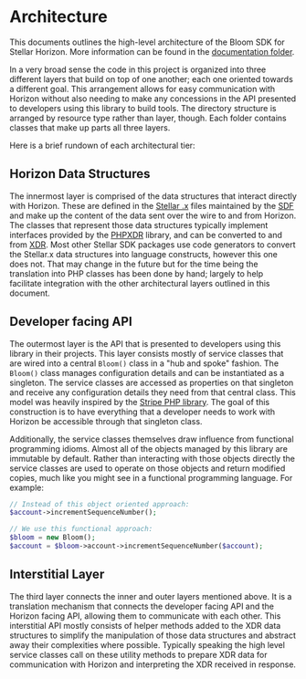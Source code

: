 # Architecture

This documents outlines the high-level architecture of the Bloom SDK for Stellar Horizon. More information can be found in the [documentation folder](docs).

In a very broad sense the code in this project is organized into three different layers that build on top of one another; each one oriented towards a different goal. This arrangement allows for easy communication with Horizon without also needing to make any concessions in the API presented to developers using this library to build tools. The directory structure is arranged by resource type rather than layer, though. Each folder contains classes that make up parts all three layers.

Here is a brief rundown of each architectural tier:

## Horizon Data Structures

The innermost layer is comprised of the data structures that interact directly with Horizon. These are defined in the [Stellar .x](https://github.com/stellar/stellar-xdr) files maintained by the [SDF](https://stellar.org/) and make up the content of the data sent over the wire to and from Horizon. The classes that represent those data structures typically implement interfaces provided by the [PHPXDR](https://github.com/stagerightlabs/phpxdr) library, and can be converted to and from [XDR](https://developers.stellar.org/docs/encyclopedia/xdr). Most other Stellar SDK packages use code generators to convert the Stellar.x data structures into language constructs, however this one does not. That may change in the future but for the time being the translation into PHP classes has been done by hand; largely to help facilitate integration with the other architectural layers outlined in this document.

## Developer facing API

The outermost layer is the API that is presented to developers using this library in their projects. This layer consists mostly of service classes that are wired into a central `Bloom()` class in a "hub and spoke" fashion. The `Bloom()` class manages configuration details and can be instantiated as a singleton. The service classes are accessed as properties on that singleton and receive any configuration details they need from that central class. This model was heavily inspired by the [Stripe PHP library](https://github.com/stripe/stripe-php). The goal of this construction is to have everything that a developer needs to work with Horizon be accessible through that singleton class.

Additionally, the service classes themselves draw influence from functional programming idioms. Almost all of the objects managed by this library are immutable by default. Rather than interacting with those objects directly the service classes are used to operate on those objects and return modified copies, much like you might see in a functional programming language. For example:

```php
// Instead of this object oriented approach:
$account->incrementSequenceNumber();

// We use this functional approach:
$bloom = new Bloom();
$account = $bloom->account->incrementSequenceNumber($account);
```

## Interstitial Layer

The third layer connects the inner and outer layers mentioned above. It is a translation mechanism that connects the developer facing API and the Horizon facing API, allowing them to communicate with each other. This interstitial API mostly consists of helper methods added to the XDR data structures to simplify the manipulation of those data structures and abstract away their complexities where possible. Typically speaking the high level service classes call on these utility methods to prepare XDR data for communication with Horizon and interpreting the XDR received in response.
